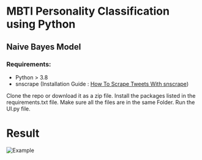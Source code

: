 # MBTI Personality Classification using Python

## Naive Bayes Model
### Requirements:
 - Python > 3.8
 - snscrape (Installation Guide : [How To Scrape Tweets With snscrape](https://betterprogramming.pub/how-to-scrape-tweets-with-snscrape-90124ed006af))

Clone the repo or download it as a zip file. Install the packages listed in the requirements.txt file. Make sure all the files are in the same Folder. Run the UI.py file.

# Result

![Example](https://github.com/KishoreKumar1308/MBTI/assets/62205360/c0fddc2e-022b-41b9-8f0c-e37b3c27705b)
